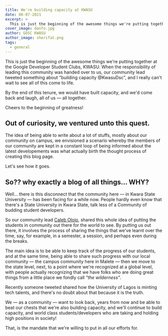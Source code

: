 ```yaml
---
title: We're building capacity at KWASU
date: 06-07-2021
excerpt: >
  This is just the beginning of the awesome things we're putting together at the Google Developer Student Clubs chapter in KWASU. When the responsibility of leading this community was handed over to us
cover_image: danfo.jpg
author: GDSC KWASU
author_image: sherifat.png
tags:
  - general
---
```


This is just the beginning of the awesome things we're putting together at the Google Developer Student Clubs, KWASU. When the responsibility of leading this community was handed over to us, our community lead tweeted something about "building capacity @KwasuDsc", and I really can't wait to see all of this come to life.

By the end of this tenure, we would have built capacity, and we'd come back and laugh, all of us &mdash; all together.

Cheers to the beginning of greatness!

## Out of curiosity, we ventured unto this quest.

The idea of being able to write about a lot of stuffs, mostly about our community on campus, we envisioned a scenario whereby the members of our community are kept in a constant loop of being informed about the latest developements was what actually birth the thought process of creating this blog page.

Let's see how it goes.

## So?? why exactly a blog of all things... WHY?

Well... there is this disconnect that the community here &mdash; in Kwara State University &mdash; has been facing for a while now. People hardly even know that there's a State University in Kwara State, talk less of a Community of budding student developers.

So our community lead [Caleb Olojo](https://twitter.com/calebolojo), shared this whole idea of putting the students in community out there for the world to see. By putting us out there, it involves the process of sharing the things that we've learnt over the time, say, for example, in a semester, a session, and perhaps even during the breaks.

The main idea is to be able to keep track of the progress of our students, and at the same time, being able to share such progress with our local community &mdash; the campus community here in Malete &mdash; then we move to the state level, next, to a point where we're recognized at a global level, with people actually recognizing that we have folks who are doing great things from a little place we fondly call _"the wilderness"_.

Recently someone tweeted shared how the University of Lagos is minting tech talents, and there's no doubt about that because it is the truth.

We &mdash; as a community &mdash; want to look back, years from now and be able to beat our chests that we're also building capacity, and we'll continue to build capacity, and world class students/developers who are taking and holding high positions in society!

That, is the mandate that we're willing to put in all our efforts for.

